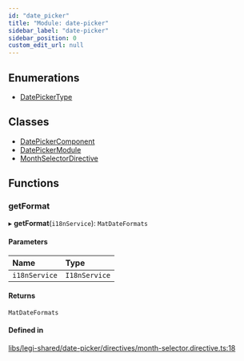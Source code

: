 ```yaml
---
id: "date_picker"
title: "Module: date-picker"
sidebar_label: "date-picker"
sidebar_position: 0
custom_edit_url: null
---
```


## Enumerations

- [DatePickerType](../enums/date_picker.DatePickerType)

## Classes

- [DatePickerComponent](../classes/date_picker.DatePickerComponent)
- [DatePickerModule](../classes/date_picker.DatePickerModule)
- [MonthSelectorDirective](../classes/date_picker.MonthSelectorDirective)

## Functions

### getFormat

▸ **getFormat**(`i18nService`): `MatDateFormats`

#### Parameters

| Name | Type |
| :------ | :------ |
| `i18nService` | `I18nService` |

#### Returns

`MatDateFormats`

#### Defined in

[libs/legi-shared/date-picker/directives/month-selector.directive.ts:18](https://github.com/cognizone/ng-cognizone/blob/861cbad/libs/legi-shared/date-picker/directives/month-selector.directive.ts#L18)
